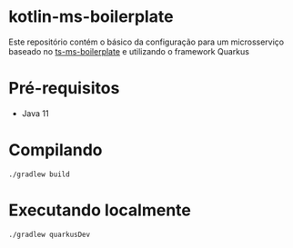 # kotlin-ms-boilerplate

Este repositório contém o básico da configuração para um microsserviço baseado no [ts-ms-boilerplate](https://github.com/uspcodelab/ts-ms-boilerplate) e utilizando o framework Quarkus

# Pré-requisitos
 - Java 11

# Compilando
`./gradlew build`

# Executando localmente
`./gradlew quarkusDev`
